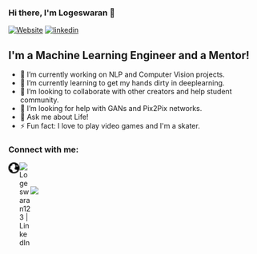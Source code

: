 <!--
**Logeswaran123/Logeswaran123** is a ✨ _special_ ✨ repository because its `README.md` (this file) appears on your GitHub profile.
-->

### Hi there, I'm Logeswaran 👋

[![Website](https://img.shields.io/website?label=Logeswaran+Website&style=for-the-badge&url=https%3A%2F%2Fcodestackr.com)](https://logeswaranofficial.com/)
[![linkedin](https://img.shields.io/badge/linkedin-%230077B5.svg?&style=for-the-badge&logo=linkedin&logoColor=white)](https://www.linkedin.com/in/logeswaran-sivakumar-466129165/)

## I'm a Machine Learning Engineer and a Mentor!

- 🔭 I’m currently working on NLP and Computer Vision projects.
- 🌱 I’m currently learning to get my hands dirty in deeplearning.
- 👯 I’m looking to collaborate with other creators and help student community.
- 🤔 I’m looking for help with GANs and Pix2Pix networks.
- 💬 Ask me about Life! 
- ⚡ Fun fact: I love to play video games and I'm a skater.


### Connect with me:

[<img align="left" alt="logeswaranofficial.com" width="22px" src="https://raw.githubusercontent.com/iconic/open-iconic/master/svg/globe.svg" />][website]
[<img align="left" alt="Logeswaran123 | LinkedIn" width="22px" src="https://cdn.jsdelivr.net/npm/simple-icons@v3/icons/linkedin.svg" />][linkedin]
<br>
<br>

<p align='left'>
  <a href="#"><img src="https://github-readme-stats.vercel.app/api?username=Logeswaran123&show_icons=true&count_private=true&theme=dark" width="350"></a>
</p>





[website]: https://logeswaranofficial.com/
[linkedin]: https://www.linkedin.com/in/logeswaran-sivakumar-466129165/
